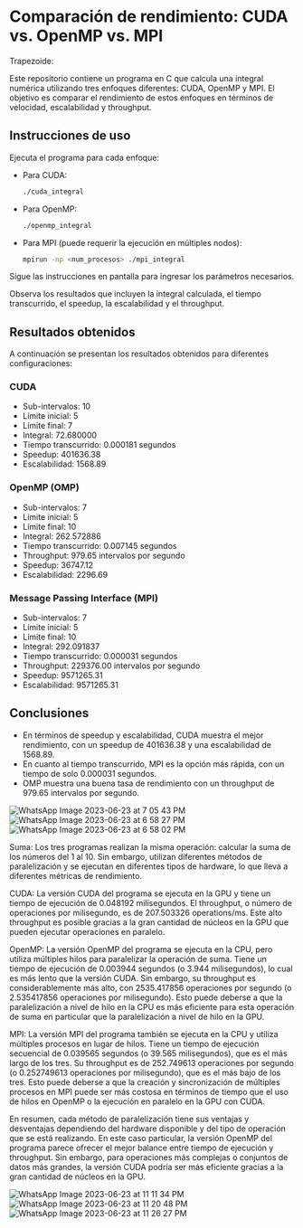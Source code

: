# Comparación de rendimiento: CUDA vs. OpenMP vs. MPI

Trapezoide:

Este repositorio contiene un programa en C que calcula una integral numérica utilizando tres enfoques diferentes: CUDA, OpenMP y MPI. El objetivo es comparar el rendimiento de estos enfoques en términos de velocidad, escalabilidad y throughput.

## Instrucciones de uso

Ejecuta el programa para cada enfoque:

   - Para CUDA:

     ```bash
     ./cuda_integral
     ```

   - Para OpenMP:

     ```bash
     ./openmp_integral
     ```

   - Para MPI (puede requerir la ejecución en múltiples nodos):

     ```bash
     mpirun -np <num_procesos> ./mpi_integral
     ```
Sigue las instrucciones en pantalla para ingresar los parámetros necesarios.

Observa los resultados que incluyen la integral calculada, el tiempo transcurrido, el speedup, la escalabilidad y el throughput.

## Resultados obtenidos

A continuación se presentan los resultados obtenidos para diferentes configuraciones:

### CUDA

- Sub-intervalos: 10
- Límite inicial: 5
- Límite final: 7
- Integral: 72.680000
- Tiempo transcurrido: 0.000181 segundos
- Speedup: 401636.38
- Escalabilidad: 1568.89

### OpenMP (OMP)

- Sub-intervalos: 7
- Límite inicial: 5
- Límite final: 10
- Integral: 262.572886
- Tiempo transcurrido: 0.007145 segundos
- Throughput: 979.65 intervalos por segundo
- Speedup: 36747.12
- Escalabilidad: 2296.69

### Message Passing Interface (MPI)

- Sub-intervalos: 7
- Límite inicial: 5
- Límite final: 10
- Integral: 292.091837
- Tiempo transcurrido: 0.000031 segundos
- Throughput: 229376.00 intervalos por segundo
- Speedup: 9571265.31
- Escalabilidad: 9571265.31

## Conclusiones

- En términos de speedup y escalabilidad, CUDA muestra el mejor rendimiento, con un speedup de 401636.38 y una escalabilidad de 1568.89.
- En cuanto al tiempo transcurrido, MPI es la opción más rápida, con un tiempo de solo 0.000031 segundos.
- OMP muestra una buena tasa de rendimiento con un throughput de 979.65 intervalos por segundo.





![WhatsApp Image 2023-06-23 at 7 05 43 PM](https://github.com/SC3UIS/IntroPP2182032/assets/46767951/cb358b7d-f31e-408c-9bca-e84345a6c2c2)
![WhatsApp Image 2023-06-23 at 6 58 27 PM](https://github.com/SC3UIS/IntroPP2182032/assets/46767951/5da6bfd9-4a8f-4104-af97-36ec3e1669e5)
![WhatsApp Image 2023-06-23 at 6 58 02 PM](https://github.com/SC3UIS/IntroPP2182032/assets/46767951/eb7b4b8b-eebb-4008-83f1-5d40984a0407)

Suma:
Los tres programas realizan la misma operación: calcular la suma de los números del 1 al 10. Sin embargo, utilizan diferentes métodos de paralelización y se ejecutan en diferentes tipos de hardware, lo que lleva a diferentes métricas de rendimiento.

CUDA: La versión CUDA del programa se ejecuta en la GPU y tiene un tiempo de ejecución de 0.048192 milisegundos. El throughput, o número de operaciones por milisegundo, es de 207.503326 operations/ms. Este alto throughput es posible gracias a la gran cantidad de núcleos en la GPU que pueden ejecutar operaciones en paralelo.

OpenMP: La versión OpenMP del programa se ejecuta en la CPU, pero utiliza múltiples hilos para paralelizar la operación de suma. Tiene un tiempo de ejecución de 0.003944 segundos (o 3.944 milisegundos), lo cual es más lento que la versión CUDA. Sin embargo, su throughput es considerablemente más alto, con 2535.417856 operaciones por segundo (o 2.535417856 operaciones por milisegundo). Esto puede deberse a que la paralelización a nivel de hilo en la CPU es más eficiente para esta operación de suma en particular que la paralelización a nivel de hilo en la GPU.

MPI: La versión MPI del programa también se ejecuta en la CPU y utiliza múltiples procesos en lugar de hilos. Tiene un tiempo de ejecución secuencial de 0.039565 segundos (o 39.565 milisegundos), que es el más largo de los tres. Su throughput es de 252.749613 operaciones por segundo (o 0.252749613 operaciones por milisegundo), que es el más bajo de los tres. Esto puede deberse a que la creación y sincronización de múltiples procesos en MPI puede ser más costosa en términos de tiempo que el uso de hilos en OpenMP o la ejecución en paralelo en la GPU con CUDA.

En resumen, cada método de paralelización tiene sus ventajas y desventajas dependiendo del hardware disponible y del tipo de operación que se está realizando. En este caso particular, la versión OpenMP del programa parece ofrecer el mejor balance entre tiempo de ejecución y throughput. Sin embargo, para operaciones más complejas o conjuntos de datos más grandes, la versión CUDA podría ser más eficiente gracias a la gran cantidad de núcleos en la GPU.

![WhatsApp Image 2023-06-23 at 11 11 34 PM](https://github.com/SC3UIS/IntroPP2182032/assets/46767951/a53eaad0-738d-4a6a-a88b-13dbc7c8ab65)
![WhatsApp Image 2023-06-23 at 11 20 48 PM](https://github.com/SC3UIS/IntroPP2182032/assets/46767951/ff8d3896-ab0f-4ef8-b413-5bd33c3afa13)
![WhatsApp Image 2023-06-23 at 11 26 27 PM](https://github.com/SC3UIS/IntroPP2182032/assets/46767951/c58f3139-c6c0-49f4-9f29-93abe3d84148)


